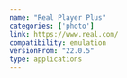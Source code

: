 ```yaml
---
name: "Real Player Plus"
categories: ['photo']
link: https://www.real.com/
compatibility: emulation
versionFrom: "22.0.5"
type: applications
---
```


